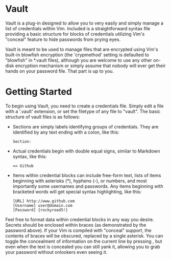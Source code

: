Vault
=====

Vault is a plug-in designed to allow you to very easily and simply manage a
list of credentials within Vim. Included is a straightforward syntax file
providing a basic structure for blocks of credentials utilizing Vim's
"conceal" feature to hide passwords from prying eyes.

Vault is meant to be used to manage files that are encrypted using Vim's
built-in blowfish encryption (the 'crypmethod' setting is defaulted to
"blowfish" in \*.vault files), although you are welcome to use any other
on-disk encryption mechanism or simply assume that nobody will ever get their
hands on your password file. That part is up to you.

Getting Started
===============

To begin using Vault, you need to create a credentials file. Simply edit a
file with a '.vault' extension, or set the filetype of any file to "vault".
The basic structure of vault files is as follows:

* Sections are simply labels identifying groups of credentials. They are
  identified by any text ending with a colon, like this:

  ```
  Section:
  ```

* Actual credentials begin with double equal signs, similar to Markdown
  syntax, like this:

  ```
  == Github
  ```

* Items within credential blocks can include free-form text, lists of
  items beginning with asterisks (\*), hyphens (-), or numbers, and most
  importantly some usernames and passwords. Any items beginning with
  bracketed words will get special syntax highlighting, like this:

  ```
  [URL] http://www.github.com
  [Username] user@domain.com
  [Password] {rockyroad5!}
  ```

Feel free to format data within credential blocks in any way you desire.
Secrets should be enclosed within braces (as demonstrated by the password
above). If your Vim is compiled with "conceal" support, the contents of braces
will be obscured, replaced by a single asterisk. You can toggle the
concealment of information on the current line by pressing <Return>, but even
when the text is concealed you can still yank it, allowing you to grab your
password without onlookers even seeing it.
